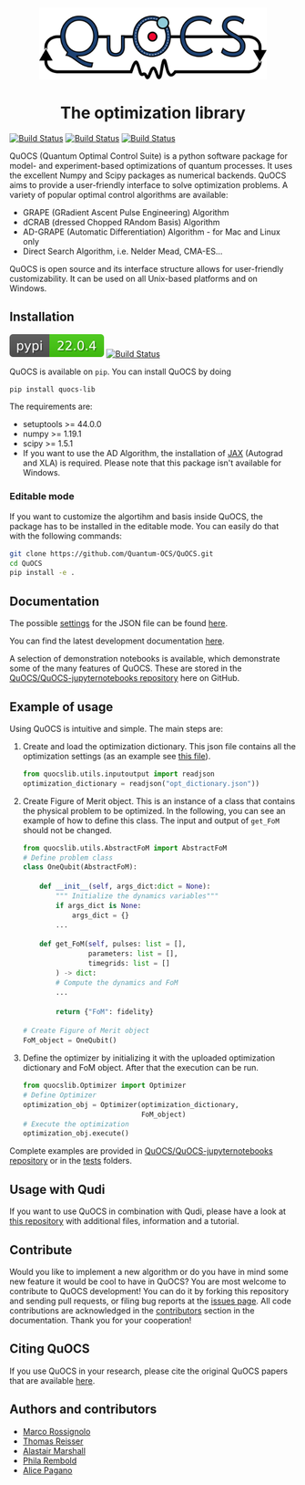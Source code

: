 <p  align='center'> <img src="./logo/logo_quocs_color.png" width="400" /></p>
<h1 align='center'>The optimization library</h1>
     
[![Build Status](https://github.com/Quantum-OCS/QuOCS/actions/workflows/unit_testing_linux.yml/badge.svg)](https://github.com/Quantum-OCS/QuOCS/actions)
[![Build Status](https://github.com/Quantum-OCS/QuOCS/actions/workflows/unit_testing_windows.yml/badge.svg)](https://github.com/Quantum-OCS/QuOCS/actions)
[![Build Status](https://github.com/Quantum-OCS/QuOCS/actions/workflows/unit_testing_macOS.yml/badge.svg)](https://github.com/Quantum-OCS/QuOCS/actions)

    
QuOCS (Quantum Optimal Control Suite) is a python software package for model- and experiment-based optimizations of quantum processes.
It uses the excellent Numpy and Scipy packages as numerical backends.
QuOCS aims to provide a user-friendly interface to solve optimization problems. A variety of popular optimal control algorithms are available:
* GRAPE (GRadient Ascent Pulse Engineering) Algorithm
* dCRAB (dressed Chopped RAndom Basis) Algorithm
* AD-GRAPE (Automatic Differentiation) Algorithm - for Mac and Linux only
* Direct Search Algorithm, i.e. Nelder Mead, CMA-ES...


QuOCS is open source and its interface structure allows for user-friendly customizability. It can be used on all Unix-based platforms and on Windows.

## Installation

[![Pip Package](pypi_badge.svg)](https://pypi.org/project/quocs-lib/)
[![Build Status](https://github.com/Quantum-OCS/QuOCS/actions/workflows/python_publish_PyPI.yml/badge.svg)](https://github.com/Quantum-OCS/QuOCS/actions)

QuOCS is available on `pip`. You can install QuOCS by doing

~~~bash
pip install quocs-lib
~~~

The requirements are:
* setuptools >= 44.0.0
* numpy >= 1.19.1
* scipy >= 1.5.1
* If you want to use the AD Algorithm, the installation of [JAX](https://github.com/google/jax) (Autograd and XLA) is required. Please note that this package isn't available for Windows.

### Editable mode
If you want to customize the algortihm and basis inside QuOCS, the package has to be installed in the editable mode. You can easily do that with the following commands:

~~~bash
git clone https://github.com/Quantum-OCS/QuOCS.git
cd QuOCS
pip install -e .
~~~

## Documentation

The possible [settings](https://github.com/Quantum-OCS/QuOCS/blob/develop/Documentation/Settings_in_Optimization_Dict.md) for the JSON file can be found [here](https://github.com/Quantum-OCS/QuOCS/blob/develop/Documentation/Settings_in_Optimization_Dict.md).

You can find the latest development documentation [here](https://github.com/Quantum-OCS/QuOCS/blob/develop/Documentation).

A selection of demonstration notebooks is available, which demonstrate some of the many features of QuOCS. These are stored in the [QuOCS/QuOCS-jupyternotebooks repository](https://github.com/Quantum-OCS/QuOCS-jupyternotebooks) here on GitHub.


## Example of usage

Using QuOCS is intuitive and simple. The main steps are:

1. Create and load the optimization dictionary. This json file contains all the optimization settings (as an example see [this file](https://github.com/Quantum-OCS/QuOCS/blob/main/tests/dCRAB_Fourier_NM_OneQubit.json)).
    ~~~python
    from quocslib.utils.inputoutput import readjson
    optimization_dictionary = readjson("opt_dictionary.json"))
    ~~~
2. Create Figure of Merit object. This is an instance of a class that contains the physical problem to be optimized. In the following, you can see an example of how to define this class. The input and output of `get_FoM` should not be changed.

    ~~~python
    from quocslib.utils.AbstractFoM import AbstractFoM
    # Define problem class
    class OneQubit(AbstractFoM):

        def __init__(self, args_dict:dict = None):
            """ Initialize the dynamics variables"""
            if args_dict is None:
                args_dict = {}
            ...

        def get_FoM(self, pulses: list = [],
                    parameters: list = [],
                    timegrids: list = []
            ) -> dict:
            # Compute the dynamics and FoM
            ...

            return {"FoM": fidelity}

    # Create Figure of Merit object
    FoM_object = OneQubit()
    ~~~
3. Define the optimizer by initializing it with the uploaded optimization dictionary and FoM object. After that the execution can be run.
    ~~~python
    from quocslib.Optimizer import Optimizer
    # Define Optimizer
    optimization_obj = Optimizer(optimization_dictionary,
                                 FoM_object)
    # Execute the optimization
    optimization_obj.execute()
    ~~~

Complete examples are provided in [QuOCS/QuOCS-jupyternotebooks repository](https://github.com/Quantum-OCS/QuOCS-jupyternotebooks) or in the [tests](https://github.com/Quantum-OCS/QuOCS/tree/main/tests) folders.

## Usage with Qudi

If you want to use QuOCS in combination with Qudi, please have a look at [this repository](https://github.com/Quantum-OCS/Qudi-plugin) with additional files, information and a tutorial.

## Contribute

Would you like to implement a new algorithm or do you have in mind some new feature it would be cool to have in QuOCS?
You are most welcome to contribute to QuOCS development! You can do it by forking this repository and sending pull requests, or filing bug reports at the [issues page](https://github.com/Quantum-OCS/QuOCS/issues).
All code contributions are acknowledged in the [contributors]() section in the documentation. Thank you for your cooperation!

## Citing QuOCS
If you use QuOCS in your research, please cite the original QuOCS papers that are available [here]().

## Authors and contributors
* [Marco Rossignolo](https://github.com/marcorossignolo)
* [Thomas Reisser](https://github.com/ThomasReisser90)
* [Alastair Marshall](https://github.com/alastair-marshall)
* [Phila Rembold](https://github.com/phila-rembold)
* [Alice Pagano](https://github.com/AlicePagano)
